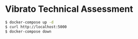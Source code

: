# Vibrato Technical Assessment

```bash
$ docker-compose up -d
$ curl http://localhost:5000
$ docker-compose down
```
